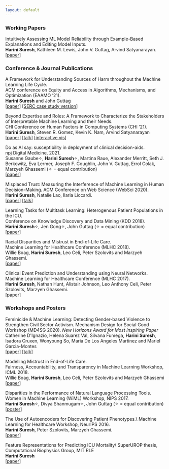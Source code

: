 ```yaml
---
layout: default
---
```


### Working Papers 

<span class='paper-title'>Intuitively Assessing ML Model Reliability through Example-Based Explanations and Editing Model Inputs.</span>\
**Harini Suresh**, Kathleen M. Lewis, John V. Guttag, Arvind Satyanarayan. \
[[paper](https://arxiv.org/abs/2102.08540)]

### Conference & Journal Publications 

<span class='paper-title'>A Framework for Understanding Sources of Harm throughout the Machine Learning Life Cycle.</span> \
ACM conference on Equity and Access in Algorithms, Mechanisms, and Optimization (EAAMO ’21). \
**Harini Suresh** and John Guttag \
[[paper](sources-of-harm-eaamo.pdf)] [[SERC case study version](https://mit-serc.pubpub.org/pub/potential-sources-of-harm-throughout-the-machine-learning-life-cycle/release/2)]

<span class='paper-title'>Beyond Expertise and Roles: A Framework to Characterize the Stakeholders of Interpretable Machine Learning and their Needs.</span>\
CHI Conference on Human Factors in Computing Systems (CHI ’21).\
**Harini Suresh**, Steven R. Gomez, Kevin K. Nam, Arvind Satyanarayan\
[[paper](https://dl.acm.org/doi/abs/10.1145/3411764.3445088)] [[talk](https://www.youtube.com/watch?v=CGbKmlTzRLI)] [[interactive vis](http://vis.csail.mit.edu/pubs/beyond-expertise-roles/framework-connections/)]

<span class='paper-title'>Do as AI say: susceptibility in deployment of clinical decision-aids.</span>\
npj Digital Medicine, 2021.\
Susanne Gaube&#10023;, **Harini Suresh**&#10023;, Martina Raue, Alexander Merritt, Seth J. Berkowitz, Eva Lermer, Joseph F. Coughlin, John V. Guttag, Errol Colak, Marzyeh Ghassemi (&#10023; = equal contribution)\
[[paper](https://www.nature.com/articles/s41746-021-00385-9)]

<span class='paper-title'>Misplaced Trust: Measuring the Interference of Machine Learning in Human Decision-Making.</span> 
ACM Conference on Web Science (WebSci 2020).\
**Harini Suresh**, Natalie Lao, Ilaria Liccardi. \
[[paper](https://dl.acm.org/doi/abs/10.1145/3394231.3397922)] [[talk](https://drive.google.com/file/d/1gfOii-kgqUm4KqwamQPRy4L7ltHnxDUs/view?usp=sharing)]

<span class='paper-title'>Learning Tasks for Multitask Learning: Heterogenous Patient Populations in the ICU.</span>\
Conference on Knowledge Discovery and Data Mining (KDD 2018). \
**Harini Suresh**&#10023;, Jen Gong&#10023;, John Guttag (&#10023; = equal contribution)\
[[paper](https://dl.acm.org/doi/abs/10.1145/3219819.3219930)]

<span class='paper-title'>Racial Disparities and Mistrust in End-of-Life Care.</span>\
Machine Learning for Healthcare Conference (MLHC 2018).\
Willie Boag, **Harini Suresh**, Leo Celi, Peter Szolovits and Marzyeh Ghassemi. \
[[paper](http://proceedings.mlr.press/v85/boag18a.html)]

<span class='paper-title'>Clinical Event Prediction and Understanding using Neural Networks. </span>\
Machine Learning for Healthcare Conference (MLHC 2017).\
**Harini Suresh**, Nathan Hunt, Alistair Johnson, Leo Anthony Celi, Peter Szolovits, Marzyeh Ghassemi. \
[[paper](http://proceedings.mlr.press/v68/suresh17a.html)]

### Workshops and Posters 

<span class='paper-title'>Feminicide & Machine Learning: Detecting Gender-based Violence to Strengthen Civil Sector Activism.</span> 
Mechanism Design for Social Good Workshop (MD4SG 2020). *New Horizons Award for Most Inspiring Paper* \
Catherine D'Ignazio, Helena Suarez Val, Silvana Fumega, **Harini Suresh**, Isadora Cruxen, Wonyoung So, Maria De Los Angeles Martinez and Mariel Garcia-Montes \
[[paper](http://www.kanarinka.com/wp-content/uploads/2021/01/DIgnazio-et-al.-2020-Feminicide-Machine-Learning-Detecting-Gender-ba.pdf)] [[talk](https://www.youtube.com/watch?v=lEIDZ443wR4)]

<span class='paper-title'>Modelling Mistrust in End-of-Life Care.</span> \
Fairness, Accountability, and Transparency in Machine Learning Workshop, ICML 2018. \
Willie Boag, **Harini Suresh**, Leo Celi, Peter Szolovits and Marzyeh Ghassemi \
[[paper](https://arxiv.org/abs/1807.00124)]

<span class='paper-title'>Disparities in the Performance of Natural Language Processing Tools.</span>\
Women in Machine Learning (WiML) Workshop, NIPS 2017.\
**Harini Suresh**&#10023;, Divya Shanmugam&#10023;, John Guttag (&#10023; = equal contribution)\
[[poster](wimlposter.pdf)]

<span class='paper-title'>The Use of Autoencoders for Discovering Patient Phenotypes.</span>\ Machine Learning for Healthcare Workshop, NeurIPS 2016.\
**Harini Suresh**, Peter Szolovits, Marzyeh Ghassemi.\
[[paper](https://arxiv.org/pdf/1703.07004.pdf)]

<span class='paper-title'>Feature Representations for Predicting ICU Mortality</span>\ 
SuperUROP thesis, Computational Biophysics Group, MIT RLE\
**Harini Suresh**\
[[paper](final-superurop-paper.pdf)]